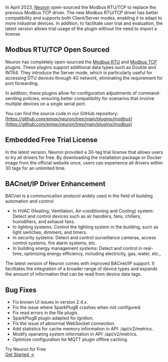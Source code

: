 In April 2023, [Neuron](https://neugates.io/) open-sourced the Modbus RTU/TCP to replace the previous Modbus TCP driver. The new Modbus RTU/TCP driver has better compatibility and supports both Client/Server modes, enabling it to adapt to more industrial devices. In addition, to facilitate user trial and evaluation, the latest version allows trial usage of the plugin without the need to import a license. 

## Modbus RTU/TCP Open Sourced

Neuron has completely open-sourced the [Modbus RTU](https://neugates.io/docs/en/latest/configuration/south-devices/modbus-rtu/modbus-rtu.html) and [Modbus TCP](https://neugates.io/docs/en/latest/configuration/south-devices/modbus-tcp/modbus-tcp.html) plugins. These plugins support additional data types such as Double and INT64. They introduce the Server mode, which is particularly useful for accessing DTU devices through 4G network, eliminating the requirement for port forwarding. 

In addition, these plugins allow for configuration adjustments of command-sending policies, ensuring better compatibility for scenarios that involve multiple devices on a single serial port.

You can find the source code in our GitHub repository: [https://github.com/emqx/neuron/tree/main/plugins/modbus](https://github.com/emqx/neuron/tree/main/plugins/modbus)  

## Embedded Free Trial License

In the latest version, Neuron provided a 30-tag trial license that allows users to try all drivers for free. By downloading the installation package or Docker image from the official website once, users can experience all drivers within 30 tags for an unlimited time.

## BACnet/IP Driver Enhancement

BACnet is a communication protocol widely used in the field of building automation and control:

- In HVAC (Heating, Ventilation, Air-conditioning and Cooling) system: Detect and control devices such as air handlers, fans, chillers, humidifiers, and exhaust fans. 
- In lighting systems: Control the lighting system in the building, such as light switches, dimmers, and timers. 
- In security systems: Detect and control surveillance cameras, access control systems, fire alarm systems, etc. 
- In building energy management systems: Detect and control in real-time, optimizing energy efficiency, including electricity, gas, water, etc., 

The latest version of Neuron comes with improved BACnet/IP support. It facilitates the integration of a broader range of device types and expands the amount of information that can be read from device data tags.

## Bug Fixes

- Fix known UI issues in version 2.4.x.
- Fix the issue where SparkPlugB crashes when not configured.
- Fix read errors in the file plugin.
- SparkPlugB plugin adapted for Ignition.
- Fix the issue of abnormal WebSocket connection.
- Add statistics for cache memory information in API: /api/v2/metrics.
- Modify operating system information in API:  /api/v2/metrics.
- Optimize configuration for MQTT plugin offline caching.

 

<section class="promotion">
    <div>
        Try Neuron for Free
    </div>
    <a href="https://www.emqx.com/en/try?product=neuron" class="button is-gradient px-5">Get Started →</a>
</section>
